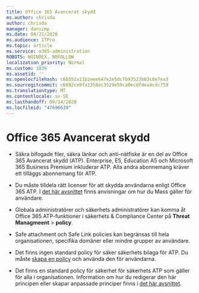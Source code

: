 ```yaml
---
title: Office 365 Avancerat skydd
ms.author: chrisda
author: chrisda
manager: dansimp
ms.date: 04/21/2020
ms.audience: ITPro
ms.topic: article
ms.service: o365-administration
ROBOTS: NOINDEX, NOFOLLOW
localization_priority: Normal
ms.custom: 1036
ms.assetid: ''
ms.openlocfilehash: c6b552a11b2eee647e2e5dc7b93523b03c0e7ea3
ms.sourcegitcommit: c6692ce0fa1358ec3529e59ca0ecdfdea4cdc759
ms.translationtype: MT
ms.contentlocale: sv-SE
ms.lasthandoff: 09/14/2020
ms.locfileid: "47696639"
---
```

# <a name="office-365-advanced-threat-protection"></a>Office 365 Avancerat skydd

- Säkra bifogade filer, säkra länkar och anti-nätfiske är en del av Office 365 Avancerat skydd (ATP). Enterprise, E5, Education A5 och Microsoft 365 Business Premium inkluderar ATP. Alla andra abonnemang kräver ett tilläggs abonnemang för ATP.

- Du måste tilldela rätt licenser för att skydda användarna enligt Office 365 ATP. I [det här avsnittet](https://docs.microsoft.com/microsoft-365/admin/add-users/add-users) finns anvisningar om hur du Mass gäller för användare.

- Globala administratörer och säkerhets administratörer kan komma åt Office 365 ATP-funktioner i säkerhets & Compliance Center på **Threat Managmeent** \> **policy**.

- Safe attachment och Safe Link policies kan begränsas till hela organisationen, specifika domäner eller mindre grupper av användare.

- Det finns ingen standard policy för säker säkerhets bilaga för ATP. Du måste [skapa en policy](https://docs.microsoft.com/microsoft-365/security/office-365-security/set-up-atp-safe-attachments-policies) och använda den för användarna.

- Det finns en standard policy för säkerhet för säkerhets ATP som gäller för alla i organisationen. Information om hur du redigerar den här principen eller skapar anpassade principer finns i [det här avsnittet](https://docs.microsoft.com/microsoft-365/security/office-365-security/set-up-atp-safe-links-policies).
